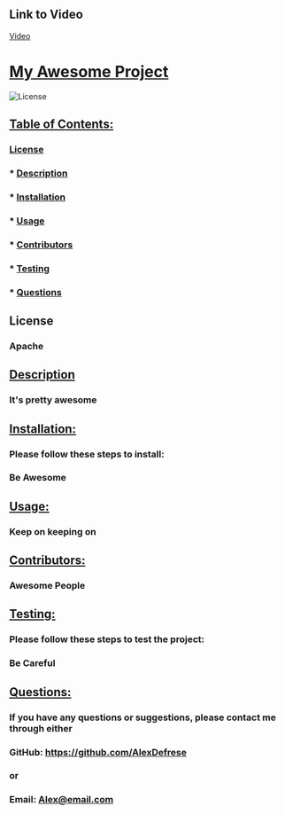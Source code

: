   ## Link to Video
  [Video](https://drive.google.com/file/d/1Rk1sz9aePUYT7Xm5YgakGzgHFOnFzdTD/view)
  
  # <u>My Awesome Project</u>

  ![License](https://img.shields.io/badge/License-Apache-green.svg)

  

  ## <u>Table of Contents:</u>
  ### [License](#license)
  ### * [Description](#description)
  ### * [Installation](#install)
  ### * [Usage](#usage)
  ### * [Contributors](#contributors)
  ### * [Testing](#testing)
  ### * [Questions](#questions)

  ## License
  ### Apache

  ## <u>Description</u>
  ### It's pretty awesome

  ## <u>Installation:</u>
  ### Please follow these steps to install:
  ### Be Awesome

  ## <u>Usage:</u>
  ### Keep on keeping on

  ## <u>Contributors:</u> 
  ### Awesome People

  ## <u>Testing:</u>
  ### Please follow these steps to test the project:
  ### Be Careful

  ## <u>Questions:</u> 
  ### If you have any questions or suggestions, please contact me through either
  ### GitHub: https://github.com/AlexDefrese
  ### or
  ### Email: Alex@email.com
